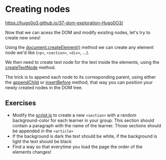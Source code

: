 # Creating nodes
https://hugo0o3.github.io/37-dom-exploration-Hugo0O3/

Now that we can acess the DOM and modify existing nodes, let's try to create new ones!

Using the [document.createElement()](https://developer.mozilla.org/en-US/docs/Web/API/Document/createElement) method we can create any element node we'd like (`<p>`, `<section>`, `<div>`, ...).

We then need to create text node for the text inside the elements, using the [createTextNode](https://developer.mozilla.org/en-US/docs/Web/API/Document/createTextNode) method.

The trick is to append each node to its corresponding parent, using either the [appendChild](https://developer.mozilla.org/en-US/docs/Web/API/Node/appendChild) or [insertBefore](https://developer.mozilla.org/en-US/docs/Web/API/Node/insertBefore) method, that way you can position your newly created nodes in the DOM tree.

## Exercises

- Modify the [script.js](./script.js) to create a new `<section>` with a random background-color for each learner in your group. This section should contain a paragraph with the name of the learner. Those sections should be appended in the `<article>`
- If the background is dark the text should be white, if the background is light the text should be black
- Find a way so that everytime you load the page the order of the elements changes!